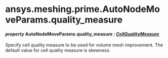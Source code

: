 <a id="ansys-meshing-prime-autonodemoveparams-quality-measure"></a>

# ansys.meshing.prime.AutoNodeMoveParams.quality_measure

<a id="ansys.meshing.prime.AutoNodeMoveParams.quality_measure"></a>

#### *property* AutoNodeMoveParams.quality_measure *: [CellQualityMeasure](ansys.meshing.prime.CellQualityMeasure.md#ansys.meshing.prime.CellQualityMeasure)*

Specify cell quality measure to be used for volume mesh improvement. The default value for cell quality measure is skewness.

<!-- !! processed by numpydoc !! -->
